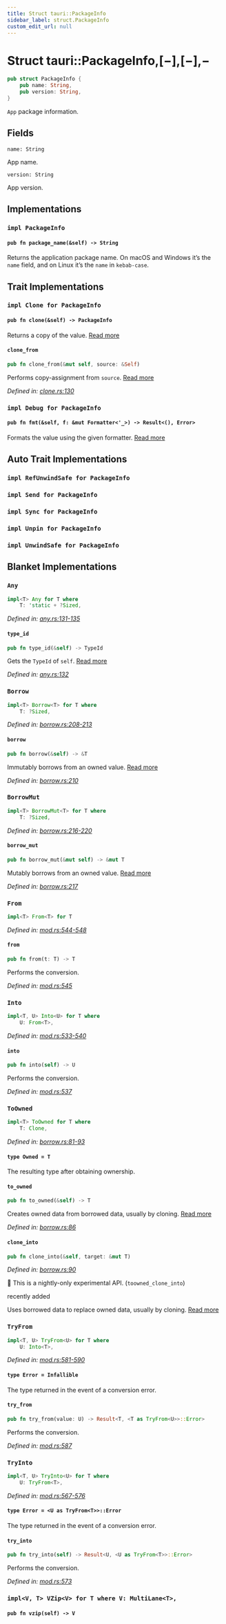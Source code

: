 ```yaml
---
title: Struct tauri::PackageInfo
sidebar_label: struct.PackageInfo
custom_edit_url: null
---
```


# Struct tauri::PackageInfo,\[−],\[−],−

```rs
pub struct PackageInfo {
    pub name: String,
    pub version: String,
}
```

`App` package information.

## Fields

`name: String`

App name.

`version: String`

App version.

## Implementations

### `impl PackageInfo`

#### `pub fn package_name(&self) -> String`

Returns the application package name. On macOS and Windows it’s the `name` field, and on Linux it’s the `name` in `kebab-case`.

## Trait Implementations

### `impl Clone for PackageInfo`

#### `pub fn clone(&self) -> PackageInfo`

Returns a copy of the value. [Read more](https://doc.rust-lang.org/nightly/core/clone/trait.Clone.html#tymethod.clone)

#### `clone_from`

```rs
pub fn clone_from(&mut self, source: &Self)
```

Performs copy-assignment from `source`. [Read more](https://doc.rust-lang.org/nightly/core/clone/trait.Clone.html#method.clone_from)

_Defined in: [clone.rs:130](https://github.com/https://blob/4339b46/core/tauri/src/https://doc.rust-lang.org/nightly/src/core/clone.rs#L130)_

### `impl Debug for PackageInfo`

#### `pub fn fmt(&self, f: &mut Formatter<'_>) -> Result<(), Error>`

Formats the value using the given formatter. [Read more](https://doc.rust-lang.org/nightly/core/fmt/trait.Debug.html#tymethod.fmt)

## Auto Trait Implementations

### `impl RefUnwindSafe for PackageInfo`

### `impl Send for PackageInfo`

### `impl Sync for PackageInfo`

### `impl Unpin for PackageInfo`

### `impl UnwindSafe for PackageInfo`

## Blanket Implementations

### `Any`

```rs
impl<T> Any for T where
    T: 'static + ?Sized, 
```

_Defined in: [any.rs:131-135](https://github.com/https://blob/4339b46/core/tauri/src/https://doc.rust-lang.org/nightly/src/core/any.rs#L131-135)_

#### `type_id`

```rs
pub fn type_id(&self) -> TypeId
```

Gets the `TypeId` of `self`. [Read more](https://doc.rust-lang.org/nightly/core/any/trait.Any.html#tymethod.type_id)

_Defined in: [any.rs:132](https://github.com/https://blob/4339b46/core/tauri/src/https://doc.rust-lang.org/nightly/src/core/any.rs#L132)_

### `Borrow`

```rs
impl<T> Borrow<T> for T where
    T: ?Sized, 
```

_Defined in: [borrow.rs:208-213](https://github.com/https://blob/4339b46/core/tauri/src/https://doc.rust-lang.org/nightly/src/core/borrow.rs#L208-213)_

#### `borrow`

```rs
pub fn borrow(&self) -> &T
```

Immutably borrows from an owned value. [Read more](https://doc.rust-lang.org/nightly/core/borrow/trait.Borrow.html#tymethod.borrow)

_Defined in: [borrow.rs:210](https://github.com/https://blob/4339b46/core/tauri/src/https://doc.rust-lang.org/nightly/src/core/borrow.rs#L210)_

### `BorrowMut`

```rs
impl<T> BorrowMut<T> for T where
    T: ?Sized, 
```

_Defined in: [borrow.rs:216-220](https://github.com/https://blob/4339b46/core/tauri/src/https://doc.rust-lang.org/nightly/src/core/borrow.rs#L216-220)_

#### `borrow_mut`

```rs
pub fn borrow_mut(&mut self) -> &mut T
```

Mutably borrows from an owned value. [Read more](https://doc.rust-lang.org/nightly/core/borrow/trait.BorrowMut.html#tymethod.borrow_mut)

_Defined in: [borrow.rs:217](https://github.com/https://blob/4339b46/core/tauri/src/https://doc.rust-lang.org/nightly/src/core/borrow.rs#L217)_

### `From`

```rs
impl<T> From<T> for T
```

_Defined in: [mod.rs:544-548](https://github.com/https://blob/4339b46/core/tauri/src/https://doc.rust-lang.org/nightly/src/core/convert/mod.rs#L544-548)_

#### `from`

```rs
pub fn from(t: T) -> T
```

Performs the conversion.

_Defined in: [mod.rs:545](https://github.com/https://blob/4339b46/core/tauri/src/https://doc.rust-lang.org/nightly/src/core/convert/mod.rs#L545)_

### `Into`

```rs
impl<T, U> Into<U> for T where
    U: From<T>, 
```

_Defined in: [mod.rs:533-540](https://github.com/https://blob/4339b46/core/tauri/src/https://doc.rust-lang.org/nightly/src/core/convert/mod.rs#L533-540)_

#### `into`

```rs
pub fn into(self) -> U
```

Performs the conversion.

_Defined in: [mod.rs:537](https://github.com/https://blob/4339b46/core/tauri/src/https://doc.rust-lang.org/nightly/src/core/convert/mod.rs#L537)_

### `ToOwned`

```rs
impl<T> ToOwned for T where
    T: Clone, 
```

_Defined in: [borrow.rs:81-93](https://github.com/https://blob/4339b46/core/tauri/src/https://doc.rust-lang.org/nightly/src/alloc/borrow.rs#L81-93)_

#### `type Owned = T`

The resulting type after obtaining ownership.

#### `to_owned`

```rs
pub fn to_owned(&self) -> T
```

Creates owned data from borrowed data, usually by cloning. [Read more](https://doc.rust-lang.org/nightly/alloc/borrow/trait.ToOwned.html#tymethod.to_owned)

_Defined in: [borrow.rs:86](https://github.com/https://blob/4339b46/core/tauri/src/https://doc.rust-lang.org/nightly/src/alloc/borrow.rs#L86)_

#### `clone_into`

```rs
pub fn clone_into(&self, target: &mut T)
```

_Defined in: [borrow.rs:90](https://github.com/https://blob/4339b46/core/tauri/src/https://doc.rust-lang.org/nightly/src/alloc/borrow.rs#L90)_

🔬 This is a nightly-only experimental API. (`toowned_clone_into`)

recently added

Uses borrowed data to replace owned data, usually by cloning. [Read more](https://doc.rust-lang.org/nightly/alloc/borrow/trait.ToOwned.html#method.clone_into)

### `TryFrom`

```rs
impl<T, U> TryFrom<U> for T where
    U: Into<T>, 
```

_Defined in: [mod.rs:581-590](https://github.com/https://blob/4339b46/core/tauri/src/https://doc.rust-lang.org/nightly/src/core/convert/mod.rs#L581-590)_

#### `type Error = Infallible`

The type returned in the event of a conversion error.

#### `try_from`

```rs
pub fn try_from(value: U) -> Result<T, <T as TryFrom<U>>::Error>
```

Performs the conversion.

_Defined in: [mod.rs:587](https://github.com/https://blob/4339b46/core/tauri/src/https://doc.rust-lang.org/nightly/src/core/convert/mod.rs#L587)_

### `TryInto`

```rs
impl<T, U> TryInto<U> for T where
    U: TryFrom<T>, 
```

_Defined in: [mod.rs:567-576](https://github.com/https://blob/4339b46/core/tauri/src/https://doc.rust-lang.org/nightly/src/core/convert/mod.rs#L567-576)_

#### `type Error = <U as TryFrom<T>>::Error`

The type returned in the event of a conversion error.

#### `try_into`

```rs
pub fn try_into(self) -> Result<U, <U as TryFrom<T>>::Error>
```

Performs the conversion.

_Defined in: [mod.rs:573](https://github.com/https://blob/4339b46/core/tauri/src/https://doc.rust-lang.org/nightly/src/core/convert/mod.rs#L573)_

### `impl<V, T> VZip<V> for T where V: MultiLane<T>,`

#### `pub fn vzip(self) -> V`
